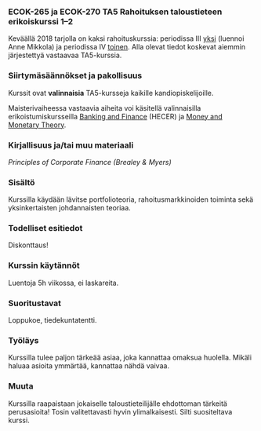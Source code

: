 ### ECOK-265 ja ECOK-270 TA5 Rahoituksen taloustieteen erikoiskurssi 1–2

Keväällä 2018 tarjolla on kaksi rahoituskurssia: periodissa III [yksi](https://weboodi.helsinki.fi/hy/opintjakstied.jsp?OpinKohd=119324971) (luennoi Anne Mikkola) ja periodissa IV [toinen](https://weboodi.helsinki.fi/hy/opintjakstied.jsp?OpinKohd=119325118). Alla olevat tiedot koskevat aiemmin järjestettyä vastaavaa TA5-kurssia.

### Siirtymäsäännökset ja pakollisuus

Kurssit ovat **valinnaisia** TA5-kursseja kaikille kandiopiskelijoille.

Maisterivaiheessa vastaavia aiheita voi käsitellä valinnaisilla erikoistumiskursseilla [Banking and Finance](https://oodi.aalto.fi/a/opintjakstied.jsp?html=1&Kieli=6&Tunniste=31E01900) (HECER) ja [Money and Monetary Theory](https://weboodi.helsinki.fi/hy/opintjakstied.jsp?OpinKohd=118983046).

### Kirjallisuus ja/tai muu materiaali

_Principles of Corporate Finance (Brealey & Myers)_

### Sisältö

Kurssilla käydään lävitse portfolioteoria, rahoitusmarkkinoiden toiminta sekä yksinkertaisten johdannaisten teoriaa.

### Todelliset esitiedot

Diskonttaus!

### Kurssin käytännöt

Luentoja 5h viikossa, ei laskareita.

### Suoritustavat

Loppukoe, tiedekuntatentti.

### Työläys

Kurssilla tulee paljon tärkeää asiaa, joka kannattaa omaksua huolella. Mikäli haluaa asioita ymmärtää, kannattaa nähdä vaivaa.

### Muuta

Kurssilla raapaistaan jokaiselle taloustieteilijälle ehdottoman tärkeitä perusasioita! Tosin valitettavasti hyvin ylimalkaisesti. Silti suositeltava kurssi.